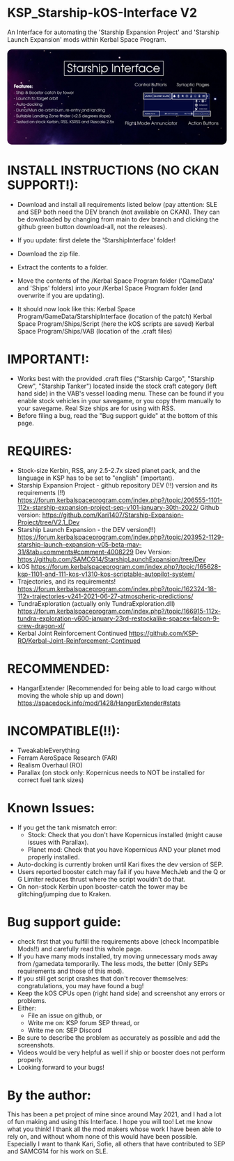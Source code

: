 # KSP_Starship-kOS-Interface V2
An Interface for automating the 'Starship Expansion Project' and 'Starship Launch Expansion' mods within Kerbal Space Program.


![Alt text](/Infographic.png)


# INSTALL INSTRUCTIONS (NO CKAN SUPPORT!):
- Download and install all requirements listed below (pay attention: SLE and SEP both need the DEV branch (not available on CKAN). They can be downloaded by changing from main to dev branch and clicking the github green button download-all, not the releases).
- If you update: first delete the 'StarshipInterface' folder!
- Download the zip file.
- Extract the contents to a folder.
- Move the contents of the /Kerbal Space Program folder ('GameData' and 'Ships' folders) into your /Kerbal Space Program folder (and overwrite if you are updating).

- It should now look like this:
    Kerbal Space Program/GameData/StarshipInterface  (location of the patch)
    Kerbal Space Program/Ships/Script  (here the kOS scripts are saved)
    Kerbal Space Program/Ships/VAB  (location of the .craft files)


# IMPORTANT!:
- Works best with the provided .craft files ("Starship Cargo", "Starship Crew", "Starship Tanker") located inside the stock craft category (left hand side) in the VAB's vessel loading menu. These can be found if you enable stock vehicles in your savegame, or you copy them manually to your savegame. Real Size ships are for using with RSS.
- Before filing a bug, read the "Bug support guide" at the bottom of this page.

# REQUIRES:
- Stock-size Kerbin, RSS, any 2.5-2.7x sized planet pack, and the language in KSP has to be set to "english" (important).
- Starship Expansion Project - github repository DEV (!!) version and its requirements (!!)
    https://forum.kerbalspaceprogram.com/index.php?/topic/206555-1101-112x-starship-expansion-project-sep-v101-january-30th-2022/
    Github version: https://github.com/Kari1407/Starship-Expansion-Project/tree/V2.1_Dev
- Starship Launch Expansion - the DEV version(!!)
    https://forum.kerbalspaceprogram.com/index.php?/topic/203952-1129-starship-launch-expansion-v05-beta-may-31/&tab=comments#comment-4008229
    Dev Version: https://github.com/SAMCG14/StarshipLaunchExpansion/tree/Dev
- kOS
    https://forum.kerbalspaceprogram.com/index.php?/topic/165628-ksp-1101-and-111-kos-v1310-kos-scriptable-autopilot-system/
- Trajectories, and its requirements!
    https://forum.kerbalspaceprogram.com/index.php?/topic/162324-18-112x-trajectories-v241-2021-06-27-atmospheric-predictions/
- TundraExploration (actually only TundraExploration.dll)
    https://forum.kerbalspaceprogram.com/index.php?/topic/166915-112x-tundra-exploration-v600-january-23rd-restockalike-spacex-falcon-9-crew-dragon-xl/
- Kerbal Joint Reinforcement Continued
    https://github.com/KSP-RO/Kerbal-Joint-Reinforcement-Continued

# RECOMMENDED:
- HangarExtender (Recommended for being able to load cargo without moving the whole ship up and down)
    https://spacedock.info/mod/1428/HangerExtender#stats

# INCOMPATIBLE(!!):
- TweakableEverything
- Ferram AeroSpace Research (FAR)
- Realism Overhaul (RO)
- Parallax (on stock only: Kopernicus needs to NOT be installed for correct fuel tank sizes)


# Known Issues:
- If you get the tank mismatch error:
    - Stock: Check that you don't have Kopernicus installed (might cause issues with Parallax).
    - Planet mod: Check that you have Kopernicus AND your planet mod properly installed.
- Auto-docking is currently broken until Kari fixes the dev version of SEP.
- Users reported booster catch may fail if you have MechJeb and the Q or G Limiter reduces thrust where the script wouldn't do that.
- On non-stock Kerbin upon booster-catch the tower may be glitching/jumping due to Kraken.


# Bug support guide:
- check first that you fulfill the requirements above (check Incompatible Mods!!) and carefully read this whole page.
- If you have many mods installed, try moving unnecessary mods away from /gamedata temporarily. The less mods, the better (Only SEPs requirements and those of this mod).
- If you still get script crashes that don't recover themselves: congratulations, you may have found a bug!
- Keep the kOS CPUs open (right hand side) and screenshot any errors or problems.
- Either:
    - File an issue on github, or
    - Write me on: KSP forum SEP thread, or
    - Write me on: SEP Discord
- Be sure to describe the problem as accurately as possible and add the screenshots.
- Videos would be very helpful as well if ship or booster does not perform properly.
- Looking forward to your bugs!


# By the author:
This has been a pet project of mine since around May 2021, and I had a lot of fun making and using this Interface. I hope you will too! Let me know what you think! I thank all the mod makers whose work I have been able to rely on, and without whom none of this would have been possible. Especially I want to thank Kari, Sofie, all others that have contributed to SEP and SAMCG14 for his work on SLE.
